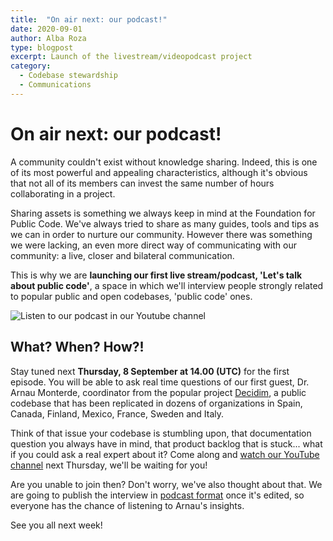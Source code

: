 ```yaml
---
title:  "On air next: our podcast!"
date: 2020-09-01
author: Alba Roza
type: blogpost
excerpt: Launch of the livestream/videopodcast project
category:
  - Codebase stewardship
  - Communications
---
```


# On air next: our podcast!

A community couldn't exist without knowledge sharing. Indeed, this is one of its most powerful and appealing characteristics, although it's obvious that not all of its members can invest the same number of hours collaborating in a project. 

Sharing assets is something we always keep in mind at the Foundation for Public Code. We've always tried to share as many guides, tools and tips as we can in order to nurture our community. However there was something we were lacking, an even more direct way of communicating with our community: a live, closer and bilateral communication.

This is why we are **launching our first live stream/podcast, 'Let's talk about public code'**, a space in which we'll interview people strongly related to popular public and open codebases, 'public code' ones.

![Listen to our podcast in our Youtube channel]({{site.url}}/assets/podcast-available-youtube-channel.jpg)

## What? When? How?!

Stay tuned next **Thursday, 8 September at 14.00 (UTC)** for the first episode. You will be able to ask real time questions of our first guest, Dr. Arnau Monterde, coordinator from the popular project [Decidim](https://decidim.org/), a public codebase that has been replicated in dozens of organizations in Spain, Canada, Finland, Mexico, France, Sweden and Italy.

Think of that issue your codebase is stumbling upon, that documentation question you always have in mind, that product backlog that is stuck... what if you could ask a real expert about it? Come along and [watch our YouTube channel](https://www.youtube.com/channel/UCXIL94kkenw0cs_ZgNhKYuw) next Thursday, we'll be waiting for you!

Are you unable to join then? Don't worry, we've also thought about that. We are going to publish the interview in [podcast format](https://podcast.publiccode.net/) once it's edited, so everyone has the chance of listening to Arnau's insights.

See you all next week!
